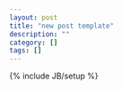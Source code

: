 ```yaml
---
layout: post
title: "new post template"
description: ""
category: []
tags: []
---
```

{% include JB/setup %}

